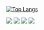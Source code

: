 
[![Top Langs](https://github-readme-stats.vercel.app/api/top-langs/?username=yonatan895)](https://github.com/yonatan895/github-readme-stats)

![](https://raw.githubusercontent.com/yonatan895/github-stats/master/generated/overview.svg#gh-dark-mode-only)
![](https://raw.githubusercontent.com/yonatan895/github-stats/master/generated/overview.svg#gh-light-mode-only)
![](https://raw.githubusercontent.com/yonatan895/github-stats/master/generated/languages.svg#gh-dark-mode-only)
![](https://raw.githubusercontent.com/yonatan895/github-stats/master/generated/languages.svg#gh-light-mode-only)
